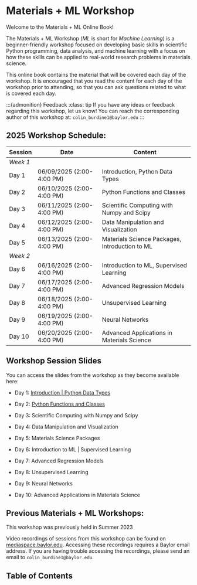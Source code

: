 # Materials + ML Workshop

Welcome to the Materials + ML Online Book! 

The Materials + ML Workshop (_ML_ is short for _Machine Learning_) is a beginner-friendly workshop focused on developing basic skills in scientific Python programming, data analysis, and machine learning with a focus on how these skills can be applied to real-world research problems in materials science.

This online book contains the material that will be covered each day of the workshop. It is encouraged that you read the content for each day of the workshop prior to attending, so that you can ask questions related to what is covered each day.

:::{admonition} Feedback
:class: tip
If you have any ideas or feedback regarding this workshop, let us know! 
You can reach the corresponding author of this workshop at:
`colin_burdine1@baylor.edu`
:::

## 2025 Workshop Schedule:

| Session       | Date          | Content                                                       |
| -------       | ----          | -------                                                       |
| *Week 1*                                                                                      | 
| Day 1         | 06/09/2025 (2:00-4:00 PM) | Introduction, Python Data Types                   |
| Day 2         | 06/10/2025 (2:00-4:00 PM) | Python Functions and Classes                      |
| Day 3         | 06/11/2025 (2:00-4:00 PM) | Scientific Computing with Numpy and Scipy         |
| Day 4         | 06/12/2025 (2:00-4:00 PM) | Data Manipulation and Visualization               |
| Day 5         | 06/13/2025 (2:00-4:00 PM) | Materials Science Packages, Introduction to ML    |
| *Week 2*                                                                                      | 
| Day 6         | 06/16/2025 (2:00-4:00 PM) | Introduction to ML, Supervised Learning           |
| Day 7         | 06/17/2025 (2:00-4:00 PM) | Advanced Regression Models                        |
| Day 8         | 06/18/2025 (2:00-4:00 PM) | Unsupervised Learning                             |
| Day 9         | 06/19/2025 (2:00-4:00 PM) | Neural Networks                                   |
| Day 10        | 06/20/2025 (2:00-4:00 PM) | Advanced Applications in Materials Science        |

## Workshop Session Slides

You can access the slides from the workshop as they become available here:

* Day 1: <a href="./slides_notebooks/Day 1 2025.slides.html">Introduction | Python Data Types</a>

* Day 2: <a href="./slides_notebooks/Day 2 2025.slides.html">Python Functions and Classes</a>

* Day 3: Scientific Computing with Numpy and Scipy

* Day 4: Data Manipulation and Visualization

* Day 5: Materials Science Packages

* Day 6: Introduction to ML | Supervised Learning

* Day 7: Advanced Regression Models

* Day 8: Unsupervised Learning

* Day 9: Neural Networks

* Day 10: Advanced Applications in Materials Science


## Previous Materials + ML Workshops:

This workshop was previously held in Summer 2023

Video recordings of sessions from this workshop can be found on [mediaspace.baylor.edu](https://mediaspace.baylor.edu/channel/channelid/305141402). Accessing these recordings requires a Baylor email address. If you are having trouble accessing the recordings, please send an email to  `colin_burdine1@baylor.edu`. 

## Table of Contents

```{tableofcontents}
```
